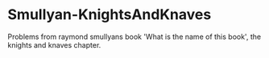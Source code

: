# Smullyan-KnightsAndKnaves
Problems from raymond smullyans book 'What is the name of this book', the knights and knaves chapter.
